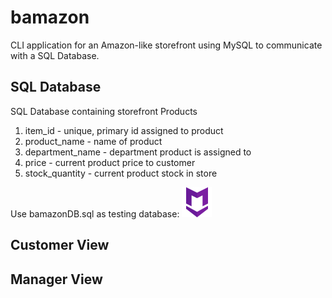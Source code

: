 # bamazon
CLI application for an Amazon-like storefront using MySQL to communicate with a SQL Database. 

## SQL Database
SQL Database containing storefront Products

1. item_id - unique, primary id assigned to product
2. product_name - name of product
3. department_name - department product is assigned to
4. price - current product price to customer
5. stock_quantity - current product stock in store

Use bamazonDB.sql as testing database:
![alt text][logo]

[logo]: https://github.com/adam-p/markdown-here/raw/master/src/common/images/icon48.png "Example Bamazon DB"

## Customer View


## Manager View

